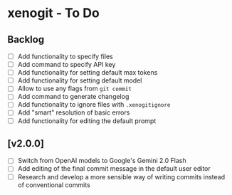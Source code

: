 # xenogit - To Do

## Backlog

- [ ] Add functionality to specify files
- [ ] Add command to specify API key
- [ ] Add functionality for setting default max tokens
- [ ] Add functionality for setting default model
- [ ] Allow to use any flags from `git commit`
- [ ] Add command to generate changelog
- [ ] Add functionality to ignore files with `.xenogitignore`
- [ ] Add "smart" resolution of basic errors
- [ ] Add functionality for editing the default prompt

## [v2.0.0]

- [ ] Switch from OpenAI models to Google's Gemini 2.0 Flash
- [ ] Add editing of the final commit message in the default user editor
- [ ] Research and develop a more sensible way of writing commits instead of conventional commits
